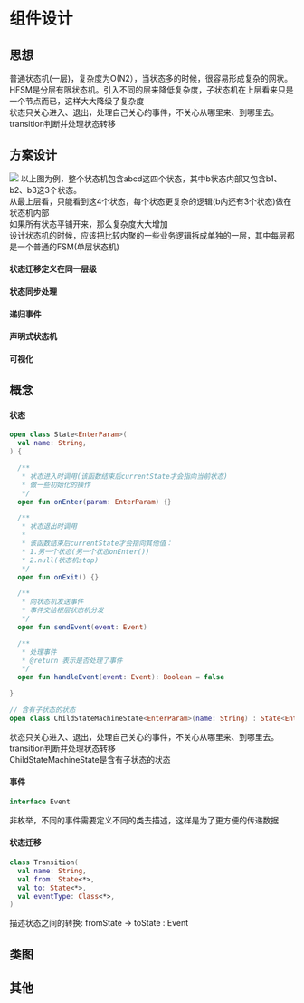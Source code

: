 # 组件设计

## 思想
普通状态机(一层)，复杂度为O(N2），当状态多的时候，很容易形成复杂的网状。</br>
HFSM是分层有限状态机。引入不同的层来降低复杂度，子状态机在上层看来只是一个节点而已，这样大大降级了复杂度</br>
状态只关心进入、退出，处理自己关心的事件，不关心从哪里来、到哪里去。transition判断并处理状态转移</br>


## 方案设计
![](https://github.com/BeggarLan/PicDb/blob/main/beggarStateMachine/StateMachineTest.png)
以上图为例，整个状态机包含abcd这四个状态，其中b状态内部又包含b1、b2、b3这3个状态。</br>
从最上层看，只能看到这4个状态，每个状态更复杂的逻辑(b内还有3个状态)做在状态机内部</br>
如果所有状态平铺开来，那么复杂度大大增加</br>
设计状态机的时候，应该把比较内聚的一些业务逻辑拆成单独的一层，其中每层都是一个普通的FSM(单层状态机)</br>

#### 状态迁移定义在同一层级

#### 状态同步处理

#### 递归事件

#### 声明式状态机

#### 可视化


## 概念
#### 状态
```kotlin
open class State<EnterParam>(
  val name: String,
) {

  /**
   * 状态进入时调用(该函数结束后currentState才会指向当前状态)
   * 做一些初始化的操作
   */
  open fun onEnter(param: EnterParam) {}

  /**
   * 状态退出时调用
   *
   * 该函数结束后currentState才会指向其他值：
   * 1.另一个状态(另一个状态onEnter())
   * 2.null(状态机stop)
   */
  open fun onExit() {}

  /**
   * 向状态机发送事件
   * 事件交给根层状态机分发
   */
  open fun sendEvent(event: Event) 

  /**
   * 处理事件
   * @return 表示是否处理了事件
   */
  open fun handleEvent(event: Event): Boolean = false

}

// 含有子状态的状态
open class ChildStateMachineState<EnterParam>(name: String) : State<EnterParam>(name) { }
```
状态只关心进入、退出，处理自己关心的事件，不关心从哪里来、到哪里去。transition判断并处理状态转移</br>
ChildStateMachineState是含有子状态的状态

#### 事件
```kotlin
interface Event
```
非枚举，不同的事件需要定义不同的类去描述，这样是为了更方便的传递数据</br>

#### 状态迁移
```kotlin
class Transition(
  val name: String,
  val from: State<*>,
  val to: State<*>,
  val eventType: Class<*>,
) 
```
描述状态之间的转换: fromState -> toState : Event </br>

## 类图


## 其他
